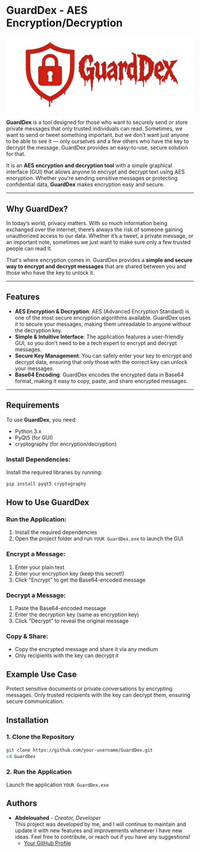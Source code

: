 # GuardDex - AES Encryption/Decryption

![GuardDex Logo](https://github.com/Abdelouahedb/YOUR-GuardDex/blob/main/logo.png)

**GuardDex** is a tool designed for those who want to securely send or store private messages that only trusted individuals can read. Sometimes, we want to send or tweet something important, but we don’t want just anyone to be able to see it — only ourselves and a few others who have the key to decrypt the message. GuardDex provides an easy-to-use, secure solution for that.

It is an **AES encryption and decryption tool** with a simple graphical interface (GUI) that allows anyone to encrypt and decrypt text using AES encryption. Whether you're sending sensitive messages or protecting confidential data, **GuardDex** makes encryption easy and secure.

---

## Why GuardDex?

In today’s world, privacy matters. With so much information being exchanged over the internet, there’s always the risk of someone gaining unauthorized access to our data. Whether it’s a tweet, a private message, or an important note, sometimes we just want to make sure only a few trusted people can read it.

That's where encryption comes in. GuardDex provides a **simple and secure way to encrypt and decrypt messages** that are shared between you and those who have the key to unlock it.

---

## Features

- **AES Encryption & Decryption**: AES (Advanced Encryption Standard) is one of the most secure encryption algorithms available. GuardDex uses it to secure your messages, making them unreadable to anyone without the decryption key.
- **Simple & Intuitive Interface**: The application features a user-friendly GUI, so you don’t need to be a tech expert to encrypt and decrypt messages.
- **Secure Key Management**: You can safely enter your key to encrypt and decrypt data, ensuring that only those with the correct key can unlock your messages.
- **Base64 Encoding**: GuardDex encodes the encrypted data in Base64 format, making it easy to copy, paste, and share encrypted messages.

---

## Requirements

To use **GuardDex**, you need:

- Python 3.x
- PyQt5 (for GUI)
- cryptography (for encryption/decryption)

### Install Dependencies:

Install the required libraries by running:

```bash
pip install pyqt5 cryptography
```
  
## How to Use GuardDex

### Run the Application:
1. Install the required dependencies
2. Open the project folder and run `YOUR GuardDex.exe` to launch the GUI

### Encrypt a Message:
1. Enter your plain text
2. Enter your encryption key (keep this secret!)
3. Click "Encrypt" to get the Base64-encoded message

### Decrypt a Message:
1. Paste the Base64-encoded message
2. Enter the decryption key (same as encryption key)
3. Click "Decrypt" to reveal the original message

### Copy & Share:
- Copy the encrypted message and share it via any medium
- Only recipients with the key can decrypt it

## Example Use Case
Protect sensitive documents or private conversations by encrypting messages. Only trusted recipients with the key can decrypt them, ensuring secure communication.

## Installation

### 1. Clone the Repository
```bash
git clone https://github.com/your-username/GuardDex.git
cd GuardDex
```
### 2. Run the Application
Launch the application 
`YOUR GuardDex.exe`

## Authors

- **Abdelouahed** - _Creator, Developer_  
  This project was developed by me, and I will continue to maintain and update it with new features and improvements whenever I have new ideas. Feel free to contribute, or reach out if you have any suggestions!  
  - [Your GitHub Profile](https://github.com/Abdelouahed)
